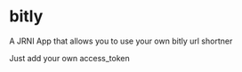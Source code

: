 # bitly

A JRNI App that allows you to use your own bitly url shortner

Just add your own access_token 